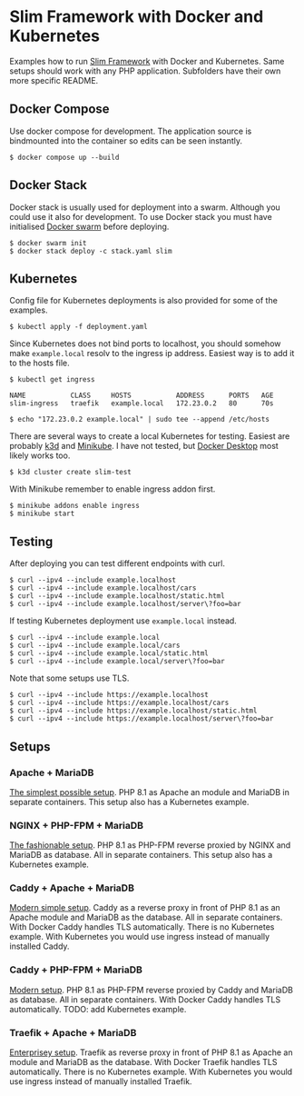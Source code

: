 # Slim Framework with Docker and Kubernetes

Examples how to run [Slim Framework](https://www.slimframework.com/) with Docker and Kubernetes. Same setups should work with any PHP application. Subfolders have their own more specific README.

## Docker Compose

Use docker compose for development. The application source is bindmounted into the container so edits can be seen instantly.

```
$ docker compose up --build
```

## Docker Stack

Docker stack is usually used for deployment into a swarm. Although you could use it also for development. To use Docker stack you must have initialised [Docker swarm](https://docs.docker.com/engine/swarm/) before deploying.

```
$ docker swarm init
$ docker stack deploy -c stack.yaml slim
```

## Kubernetes

Config file for Kubernetes deployments is also provided for some of the examples.

```
$ kubectl apply -f deployment.yaml
```

Since Kubernetes does not bind ports to localhost, you should somehow make `example.local` resolv to the ingress ip address. Easiest way is to add it to the hosts file.

```
$ kubectl get ingress

NAME           CLASS     HOSTS           ADDRESS      PORTS   AGE
slim-ingress   traefik   example.local   172.23.0.2   80      70s

$ echo "172.23.0.2 example.local" | sudo tee --append /etc/hosts
```

There are several ways to create a local Kubernetes for testing. Easiest are probably [k3d](https://k3d.io/) and [Minikube](https://minikube.sigs.k8s.io/docs/start/). I have not tested, but [Docker Desktop](https://docs.docker.com/desktop/kubernetes/) most likely works too.

```
$ k3d cluster create slim-test
```

With Minikube remember to enable ingress addon first.

```
$ minikube addons enable ingress
$ minikube start
```

## Testing

After deploying you can test different endpoints with curl.

```
$ curl --ipv4 --include example.localhost
$ curl --ipv4 --include example.localhost/cars
$ curl --ipv4 --include example.localhost/static.html
$ curl --ipv4 --include example.localhost/server\?foo=bar
```

If testing Kubernetes deployment use `example.local` instead.

```
$ curl --ipv4 --include example.local
$ curl --ipv4 --include example.local/cars
$ curl --ipv4 --include example.local/static.html
$ curl --ipv4 --include example.local/server\?foo=bar
```

Note that some setups use TLS.

```
$ curl --ipv4 --include https://example.localhost
$ curl --ipv4 --include https://example.localhost/cars
$ curl --ipv4 --include https://example.localhost/static.html
$ curl --ipv4 --include https://example.localhost/server\?foo=bar
```

## Setups
### Apache + MariaDB

[The simplest possible setup](apache/). PHP 8.1 as Apache an module and MariaDB in separate containers. This setup also has a Kubernetes example.

### NGINX + PHP-FPM + MariaDB

[The fashionable setup](nginx-phpfpm/). PHP 8.1 as PHP-FPM reverse proxied by NGINX and MariaDB as database. All in separate containers. This setup also has a Kubernetes example.

### Caddy + Apache + MariaDB

[Modern simple setup](caddy-apache/). Caddy as a reverse proxy in front of PHP 8.1 as an Apache module and MariaDB as the database. All in separate containers. With Docker Caddy handles TLS automatically. There is no Kubernetes example. With Kubernetes you would use ingress instead of manually installed Caddy.


### Caddy + PHP-FPM + MariaDB

[Modern setup](caddy-phpfpm/). PHP 8.1 as PHP-FPM reverse proxied by Caddy and MariaDB as database. All in separate containers. With Docker Caddy handles TLS automatically. TODO: add Kubernetes example.

### Traefik + Apache + MariaDB

[Enterprisey setup](traefik-apache/). Traefik as reverse proxy in front of PHP 8.1 as Apache an module and MariaDB as the database. With Docker Traefik handles TLS automatically. There is no Kubernetes example. With Kubernetes you would use ingress instead of manually installed Traefik.
